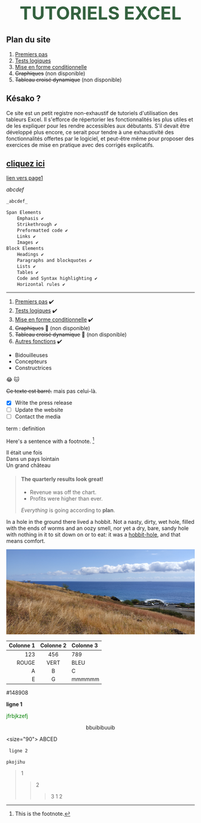 <center> <font color="#34623f" size="500px"> <b> TUTORIELS EXCEL </b> </font> </center>

<h2>Plan du site</h2>

1. <a href="premiers-pas" target="_self">Premiers pas</a>
2. <a href="options-avancees" target="_self">Tests logiques</a>
3. <a href="mise-en-forme-conditionnelle" target="_self">Mise en forme conditionnelle</a>
4. <s>Graphiques</s> (non disponible)
5. <s>Tableau croisé dynamique</s> (non disponible)

<h2>Késako ?</h2>

<p>Ce site est un petit registre non-exhaustif de tutoriels d'utilisation des tableurs Excel. Il s'efforce de répertorier les fonctionnalités les plus utiles et de les expliquer pour les rendre accessibles aux débutants. S'il devait être développé plus encore, ce serait pour tendre à une exhaustivité des fonctionnalités offertes par le logiciel, et peut-être même pour proposer des exercices de mise en pratique avec des corrigés explicatifs.</p>


[cliquez ici](/wiki/bases.md)
---------
[lien vers page1](dossier/page1.md)

 _abcdef_

~~~
_abcdef_
~~~


    Span Elements
        Emphasis ✔️
        Strikethrough ✔️
        Preformatted code ✔️
        Links ✔️
        Images ✔️
    Block Elements
        Headings ✔️
        Paragraphs and blockquotes ✔️
        Lists ✔️
        Tables ✔️
        Code and Syntax highlighting ✔️
        Horizontal rules ✔️

<hr/>

1. [Premiers pas](premiers-pas.md) ✔️
2. [Tests logiques](options-avancees.md) ✔️
3. [Mise en forme conditionnelle](mise-en-forme-conditionnelle.md) ✔️
4. ~~Graphiques~~ 🚫 (non disponible)
5. ~~Tableau croisé dynamique~~ 🚫 (non disponible)
6. [Autres fonctions](autres-fonctions.md) ✔️


<ul>
  <li>Bidouilleuses</li>
  <li>Concepteurs</li>
  <li>Constructrices</li>
</ul>

:joy:
🐱

~~Ce texte est barré.~~ mais pas celui-là.


- [x]  Write the press release
- [ ]  Update the website
- [ ]  Contact the media

term
: definition

Here's a sentence with a footnote. [^1]

[^1]: This is the footnote.

<p> Il était une fois <br>
Dans un pays lointain <br>
Un grand château</p>

> #### The quarterly results look great!
>
> - Revenue was off the chart.
> - Profits were higher than ever.
>
>  *Everything* is going according to **plan**.

In a hole in the ground there lived a hobbit. Not a nasty, dirty, wet hole, filled with the ends
of worms and an oozy smell, nor yet a dry, bare, sandy hole with nothing in it to sit down on or to
eat: it was a [hobbit-hole][1], and that means comfort.

[1]: <https://en.wikipedia.org/wiki/Hobbit#Lifestyle> "Hobbit lifestyles"

[![img](IMG_20210901_104200.jpg "Savanna")](essai1.md)

Colonne 1 | Colonne 2 | Colonne 3
----------:|:-----------:|:----------
 123 | 456 | 789
 ROUGE | VERT | BLEU
 A | B | C
 E | G | mmmmmm

#148908

 **ligne 1**
 
 <span style="color:green"> jfrbjkzefj </span>
 
 <center>bbuibibuuib</center>
 
 <size="90"> ABCED </size>

     ligne 2

~~~
pkojihu
~~~

> 1
>> 2
>>> 3
> 1
>> 2
